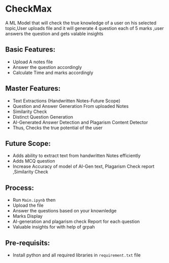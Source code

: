 # CheckMax
A ML Model that will check the true knowledge of a user on his selected topic,User uploads file and it will generate 4 question each of 5 marks ,user answers the question and gets valable insights

## Basic Features:
* Upload A notes file
* Answer the question accordingly
* Calculate Time and marks accordingly

## Master Features:
* Text Extractions (Handwritten Notes-Future Scope)
* Question and Answer Generation From uploaded Notes
* Similarity Check
* Distinct Question Generation
* AI-Generated Answer Detection and Plagarism Content Detector
* Thus, Checks the true potential of the user

## Future Scope:
* Adds ability to extract text from handwritten Notes efficiently
* Adds MCQ question
* Increase Accuracy of model of AI-Gen text, Plagarism Check report ,Similarity Check 

## Process:
* Run `Main.ipynb` then 
* Upload the file
* Answer the questions based on your knownledge
* Marks Display
* AI-generation and plagarism check Report for each question
* Valuable insights for with help of grpah

## Pre-requisits: 
* Install python and all required libraries in `requirement.txt` file 

